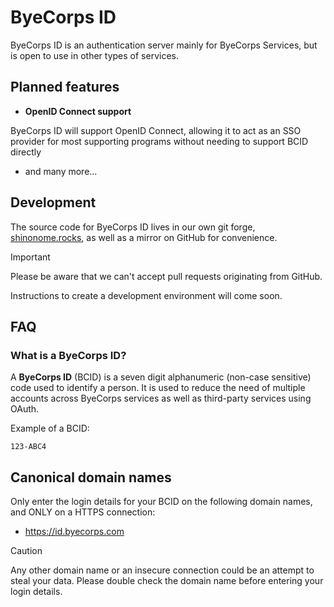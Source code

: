 ByeCorps ID
===========

ByeCorps ID is an authentication server mainly for ByeCorps Services, but is open to use in other types of services.

Planned features
----------------

* **OpenID Connect support**

ByeCorps ID will support OpenID Connect, allowing it to act as an SSO provider for most supporting programs without needing to support BCID directly

* and many more...

<!-- Reporting issues
----------------

> [!note]
> To make managing issues easier, issues for BCID are reported in YouTrack rather than on GitHub or shinonome.rocks. -->

Development
-----------

The source code for ByeCorps ID lives in our own git forge, [shinonome.rocks](https://shinonome.rocks/byecorps/id/id), as well as a mirror on GitHub for convenience. 

> [!important]
> Please be aware that we can't accept pull requests originating from GitHub.

Instructions to create a development environment will come soon.

FAQ
---

### What is a ByeCorps ID?

A **ByeCorps ID** (BCID) is a seven digit alphanumeric (non-case sensitive) code used to identify a person. It is used to reduce the need of multiple accounts across ByeCorps services as well as third-party services using OAuth.

Example of a BCID:

```
123-ABC4
```

Canonical domain names
----------------------

Only enter the login details for your BCID on the following domain names, and ONLY on a HTTPS connection:

* https://id.byecorps.com

> [!caution]
> Any other domain name or an insecure connection could be an attempt to steal your data. Please double check the domain name before entering your login details.
